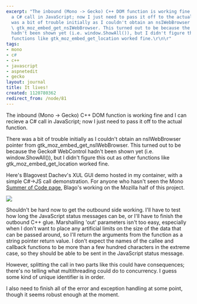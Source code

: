```yaml
---
excerpt: "The inbound (Mono -> Gecko) C++ DOM function is working fine and I can recieve
  a C# call in JavaScript; now I just need to pass it off to the actual function.\r\n\r\nThere
  was a bit of trouble initially as I couldn't obtain an nsIWebBrowser pointer from
  \ gtk_moz_embed_get_nsIWebBrowser. This turned out to be because the Gecko# WebControl
  hadn't been shown yet (i.e. window.ShowAll()), but I didn't figure this out as other
  functions like gtk_moz_embed_get_location worked fine.\r\n\r"
tags:
- mono
- c#
- c++
- javascript
- aspnetedit
- gecko
layout: journal
title: It lives!
created: 1120780362
redirect_from: /node/81
---
```

The inbound (Mono -> Gecko) C++ DOM function is working fine and I can recieve a C# call in JavaScript; now I just need to pass it off to the actual function.

There was a bit of trouble initially as I couldn't obtain an nsIWebBrowser pointer from  gtk_moz_embed_get_nsIWebBrowser. This turned out to be because the Gecko# WebControl hadn't been shown yet (i.e. window.ShowAll()), but I didn't figure this out as other functions like gtk_moz_embed_get_location worked fine.

Here's Blagovest Dachev's XUL GUI demo hosted in my container, with a simple C#->JS call demonstration. For anyone who hasn't seen the Mono <a href ="http://www.mono-project.com/Summer2005">Summer of Code page</a>, Blago's working on the Mozilla half of this project.

<img src="http://mjhutchinson.com/files/images/MonoScreenshots/FunctionCall.png"/>

Shouldn't be hard now to get the outbound side working. I'll have to test how long the JavaScript status messages can be, or I'll have to finish the outbound C++ glue. Marshalling 'out' parameters isn't too easy, especially when I don't want to place any artificial limits on the size of the data that can be passed around, so I'll return the arguments from the function as a string pointer return value. I don't expect the names of the callee and callback functions to be more than a few hundred characters in the extreme case, so they should be able to be sent in the JavaScript status message.

However, splitting the call in two parts like this could have consequences; there's no telling what multithreading could do to concurrency. I guess some kind of unique identifier is in order.

I also need to finish all of the error and exception handling at some point, though it seems robust enough at the moment.
